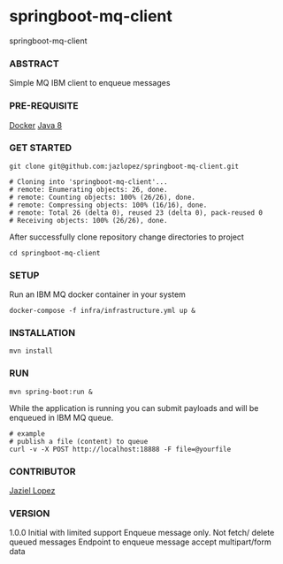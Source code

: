 # springboot-mq-client
springboot-mq-client

### ABSTRACT

Simple MQ IBM client to enqueue messages

### PRE-REQUISITE

[Docker](#)
[Java 8](#)

### GET STARTED

```
git clone git@github.com:jazlopez/springboot-mq-client.git

# Cloning into 'springboot-mq-client'...
# remote: Enumerating objects: 26, done.
# remote: Counting objects: 100% (26/26), done.
# remote: Compressing objects: 100% (16/16), done.
# remote: Total 26 (delta 0), reused 23 (delta 0), pack-reused 0
# Receiving objects: 100% (26/26), done.
```

After successfully clone repository change directories to project

```
cd springboot-mq-client
```

### SETUP

Run an IBM MQ docker container in your system

```
docker-compose -f infra/infrastructure.yml up &
```

### INSTALLATION

```
mvn install
```

### RUN

```
mvn spring-boot:run &
```

While the application is running you can submit payloads and will be enqueued in IBM MQ queue.

```
# example
# publish a file (content) to queue
curl -v -X POST http://localhost:18888 -F file=@yourfile

```

### CONTRIBUTOR

[Jaziel Lopez](#)

### VERSION

1.0.0 Initial with limited support
      Enqueue message only. Not fetch/ delete queued messages
      Endpoint to enqueue message accept multipart/form data
      

